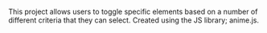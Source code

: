 This project allows users to toggle specific elements based on a number of different criteria that they can select. Created using the JS library; anime.js.
